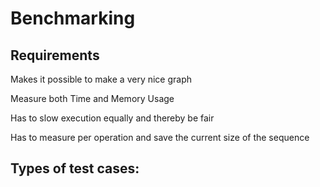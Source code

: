 # Benchmarking

## Requirements

Makes it possible to make a very nice graph

Measure both Time and Memory Usage

Has to slow execution equally and thereby be fair 

Has to measure per operation and save the current size of the sequence

## Types of test cases:

